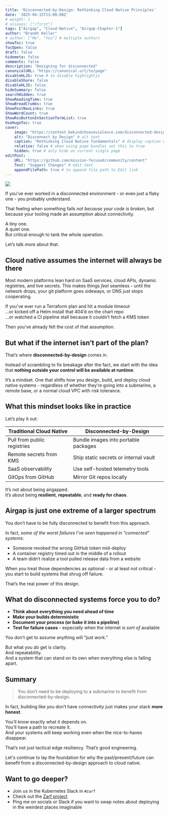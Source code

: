 ```yaml
---
title: 'Disconnected-by-Design: Rethinking Cloud Native Principles'
date: '2025-04-15T13:00:00Z'
# weight: 1
# aliases: ["/first"]
tags: ["Airgap", "Cloud-Native", "Airgap-Chapter-1"]
author: "Brandt Keller"
# author: ["Me", "You"] # multiple authors
showToc: true
TocOpen: false
draft: false
hidemeta: false
comments: false
description: "Designing for disconnected"
canonicalURL: "https://canonical.url/to/page"
disableHLJS: true # to disable highlightjs
disableShare: false
disableHLJS: false
hideSummary: false
searchHidden: true
ShowReadingTime: true
ShowBreadCrumbs: true
ShowPostNavLinks: true
ShowWordCount: true
ShowRssButtonInSectionTermList: true
UseHugoToc: true
cover:
    image: "https://content.bekindchooseviolence.com/disconnected-design.png" # image path/url
    alt: "Disconnect by Design" # alt text
    caption: "Rethinking Cloud Native fundamentals" # display caption under cover
    relative: false # when using page bundles set this to true
    hidden: true # only hide on current single page
editPost:
    URL: "https://github.com/mission-focused/community/content"
    Text: "Suggest Changes" # edit text
    appendFilePath: true # to append file path to Edit link
---
```


![](https://content.bekindchooseviolence.com/disconnected-design.png)

If you’ve ever worked in a disconnected environment - or even just a flaky one - you probably understand.

That feeling when something fails *not because your code is broken*, but because your tooling made an assumption about connectivity.

A tiny one.  
A quiet one.  
But critical enough to tank the whole operation.

Let’s talk _more_ about that.

## Cloud native assumes the internet will always be there

Most modern platforms lean hard on SaaS services, cloud APIs, dynamic registries, and live secrets. This makes things *feel* seamless - until the network drops, your git platform goes sideways, or DNS just stops cooperating.

If you’ve ever run a Terraform plan and hit a module timeout  
…or kicked off a Helm install that 404’d on the chart repo  
…or watched a CI pipeline stall because it couldn’t fetch a KMS token

Then you’ve already felt the cost of that assumption.

## But what if the internet isn’t part of the plan?

That’s where **disconnected-by-design** comes in.

Instead of scrambling to fix breakage after the fact, we start with the idea that **nothing outside your control will be available at runtime**.

It’s a mindset. One that shifts how you design, build, and deploy cloud native systems - regardless of whether they’re going into a submarine, a remote base, or a normal cloud VPC with risk tolerance.

## What this mindset looks like in practice

Let’s play it out:

| Traditional Cloud Native     | Disconnected-by-Design                 |
|-----------------------------|----------------------------------------|
| Pull from public registries  | Bundle images into portable packages  |
| Remote secrets from KMS      | Ship static secrets or internal vault |
| SaaS observability           | Use self-hosted telemetry tools       |
| GitOps from GitHub           | Mirror Git repos locally              |

It’s not about being airgapped.  
It’s about being **resilient**, **repeatable**, and **ready for chaos**.

## Airgap is just one extreme of a larger spectrum

You don’t have to be fully disconnected to benefit from this approach.

In fact, *some of the worst failures I’ve seen happened in “connected” systems*:
- Someone revoked the wrong GitHub token mid-deploy
- A container registry timed out in the middle of a rollout
- A team didn’t realize a tool pulled release data from a website

When you treat those dependencies as optional - or at least not critical - you start to build systems that shrug off failure.

That’s the real power of this design.

## What do disconnected systems force you to do?

- **Think about everything you need ahead of time**
- **Make your builds deterministic**
- **Document your process (or bake it into a pipeline)**
- **Test for failure cases** - especially when the internet is *sort of* available

You don’t get to assume anything will “just work.”

But what you *do* get is clarity.  
And repeatability.  
And a system that can stand on its own when everything else is falling apart.

## Summary

> You don’t need to be deploying to a submarine to benefit from disconnected-by-design.

In fact, building like you don’t have connectivity just makes your stack **more honest**.

You’ll know exactly what it depends on.  
You’ll have a path to recreate it.  
And your systems will keep working even when the nice-to-haves disappear.

That’s not just tactical edge resiliency. That’s good engineering.

Let's continue to lay the foundation for why the past/present/future can benefit from a disconnected-by-design approach to cloud native. 

## Want to go deeper?

- Join us in the Kubernetes Slack in `#zarf`
- Check out the [Zarf project](https://github.com/zarf-dev/zarf)
- Ping me on socials or Slack if you want to swap notes about deploying in the weirdest places imaginable